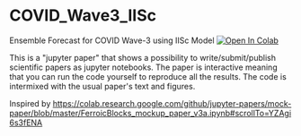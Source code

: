 # COVID_Wave3_IISc
Ensemble Forecast for COVID Wave-3 using IISc Model [![Open In Colab](https://colab.research.google.com/assets/colab-badge.svg)](https://colab.research.google.com/github/divijghose/COVID_Wave3_IISc/blob/master/COVID_Wave3_Ensemble.ipynb)

This is a "jupyter paper" that shows a possibility to write/submit/publish scientific papers as jupyter notebooks. The paper is interactive meaning that you can run the code yourself to reproduce all the results. The code is intermixed with the usual paper's text and figures.

Inspired by https://colab.research.google.com/github/jupyter-papers/mock-paper/blob/master/FerroicBlocks_mockup_paper_v3a.ipynb#scrollTo=YZAgi6s3fENA

